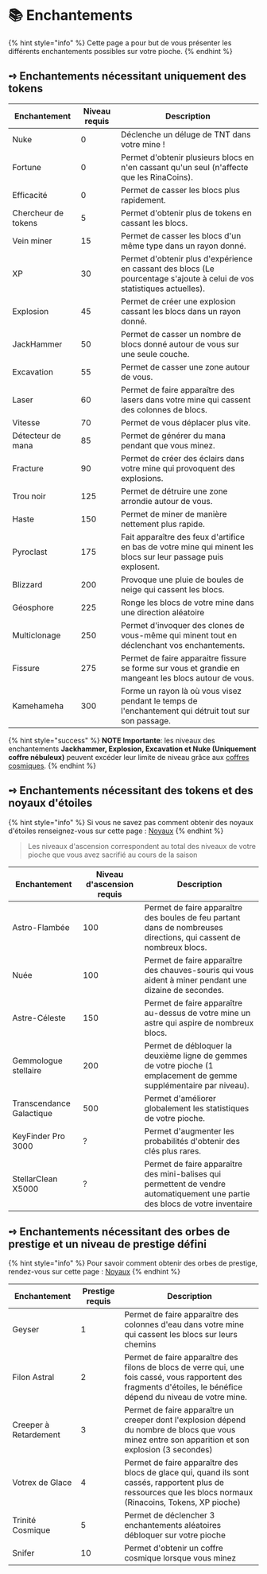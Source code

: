 # 📚 Enchantements

{% hint style="info" %}
Cette page a pour but de vous présenter les différents enchantements possibles sur votre pioche.
{% endhint %}

## **➺** Enchantements nécessitant uniquement des tokens

| Enchantement        | Niveau requis | Description                                                                                                              |
| ------------------- | ------------- | ------------------------------------------------------------------------------------------------------------------------ |
| Nuke                | 0             | Déclenche un déluge de TNT dans votre mine !                                                                             |
| Fortune             | 0             | Permet d'obtenir plusieurs blocs en n'en cassant qu'un seul (n'affecte que les RinaCoins).                               |
| Efficacité          | 0             | Permet de casser les blocs plus rapidement.                                                                              |
| Chercheur de tokens | 5             | Permet d'obtenir plus de tokens en cassant les blocs.                                                                    |
| Vein miner          | 15            | Permet de casser les blocs d'un même type dans un rayon donné.                                                           |
| XP                  | 30            | Permet d'obtenir plus d'expérience en cassant des blocs (Le pourcentage s'ajoute à celui de vos statistiques actuelles). |
| Explosion           | 45            | Permet de créer une explosion cassant les blocs dans un rayon donné.                                                     |
| JackHammer          | 50            | Permet de casser un nombre de blocs donné autour de vous sur une seule couche.                                           |
| Excavation          | 55            | Permet de casser une zone autour de vous.                                                                                |
| Laser               | 60            | Permet de faire apparaître des lasers dans votre mine qui cassent des colonnes de blocs.                                 |
| Vitesse             | 70            | Permet de vous déplacer plus vite.                                                                                       |
| Détecteur de mana   | 85            | Permet de générer du mana pendant que vous minez.                                                                        |
| Fracture            | 90            | Permet de créer des éclairs dans votre mine qui provoquent des explosions.                                               |
| Trou noir           | 125           | Permet de détruire une zone arrondie autour de vous.                                                                     |
| Haste               | 150           | Permet de miner de manière nettement plus rapide.                                                                        |
| Pyroclast           | 175           | Fait apparaître des feux d'artifice en bas de votre mine qui minent les blocs sur leur passage puis explosent.           |
| Blizzard            | 200           | Provoque une pluie de boules de neige qui cassent les blocs.                                                             |
| Géosphore           | 225           | Ronge les blocs de votre mine dans une direction aléatoire                                                               |
| Multiclonage        | 250           | Permet d'invoquer des clones de vous-même qui minent tout en déclenchant vos enchantements.                              |
| Fissure             | 275           | Permet de faire apparaitre fissure se forme sur vous et grandie en mangeant les blocs autour de vous.                    |
| Kamehameha          | 300          | Forme un rayon là où vous visez pendant le temps de l'enchantement qui détruit tout sur son passage.                      |

{% hint style="success" %}
**NOTE Importante**: les niveaux des enchantements **Jackhammer, Explosion, Excavation et Nuke (Uniquement coffre nébuleux)** peuvent excéder leur limite de niveau grâce aux [coffres cosmiques](../../rsc/coffres\_cosmiques.md).
{% endhint %}

## **➺** Enchantements nécessitant des tokens et des noyaux d'étoiles

{% hint style="info" %}
Si vous ne savez pas comment obtenir des noyaux d'étoiles renseignez-vous sur cette page : [Noyaux](noyaux.md)
{% endhint %}

> Les niveaux d'ascension correspondent au total des niveaux de votre pioche que vous avez sacrifié au cours de la saison

| Enchantement             | Niveau d'ascension requis | Description                                                                                                         |
| ------------------------ | ------------------------- | ------------------------------------------------------------------------------------------------------------------- |
| Astro-Flambée            | 100                       | Permet de faire apparaître des boules de feu partant dans de nombreuses directions, qui cassent de nombreux blocs.  |
| Nuée                     | 100                       | Permet de faire apparaître des chauves-souris qui vous aident à miner pendant une dizaine de secondes.              |
| Astre-Céleste            | 150                       | Permet de faire apparaître au-dessus de votre mine un astre qui aspire de nombreux blocs.                           |
| Gemmologue stellaire     | 200                       | Permet de débloquer la deuxième ligne de gemmes de votre pioche (1 emplacement de gemme supplémentaire par niveau). |
| Transcendance Galactique | 500                       | Permet d'améliorer globalement les statistiques de votre pioche.                                                    |
| KeyFinder Pro 3000       | ?                         | Permet d'augmenter les probabilités d'obtenir des clés plus rares.                                                   |
| StellarClean X5000       | ?                         | Permet de faire apparaître des mini-balises qui permettent de vendre automatiquement une partie des blocs de votre inventaire|

## **➺** Enchantements nécessitant des orbes de prestige et un niveau de prestige défini

{% hint style="info" %}
Pour savoir comment obtenir des orbes de prestige, rendez-vous sur cette page : [Noyaux](noyaux.md)
{% endhint %}

| Enchantement          | Prestige requis | Description                                                                                                                                                  |
|-----------------------|-----------------|--------------------------------------------------------------------------------------------------------------------------------------------------------------|
| Geyser                | 1               | Permet de faire apparaïtre des colonnes d'eau dans votre mine qui cassent les blocs sur leurs chemins                                                       |
| Filon Astral          | 2               | Permet de faire apparaître des filons de blocs de verre qui, une fois cassé, vous rapportent des fragments d'étoiles, le bénéfice dépend du niveau de votre mine. |
| Creeper à Retardement | 3               | Permet de faire apparaître un creeper dont l'explosion dépend du nombre de blocs que vous minez entre son apparition et son explosion (3 secondes)          |
| Votrex de Glace       | 4               | Permet de faire apparaître des blocs de glace qui, quand ils sont cassés, rapportent plus de ressources que les blocs normaux (Rinacoins, Tokens, XP pioche) |
| Trinité Cosmique      | 5               | Permet de déclencher 3 enchantements aléatoires débloquer sur votre pioche                                                                                   |
| Snifer                | 10              | Permet d'obtenir un coffre cosmique lorsque vous minez                                                                                                       |


